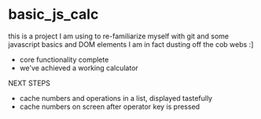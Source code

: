 # basic_js_calc

this is a project I am using to re-familiarize myself with git and some javascript basics
and DOM elements I am in fact dusting off the cob webs :]

- core functionality complete
- we've achieved a working calculator

NEXT STEPS

- cache numbers and operations in a list, displayed tastefully
- cache numbers on screen after operator key is pressed
